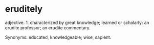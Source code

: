 # eruditely

adjective. 1. characterized by great knowledge; learned or scholarly: an erudite professor; an erudite commentary. 

Synonyms: educated, knowledgeable; wise, sapient.
